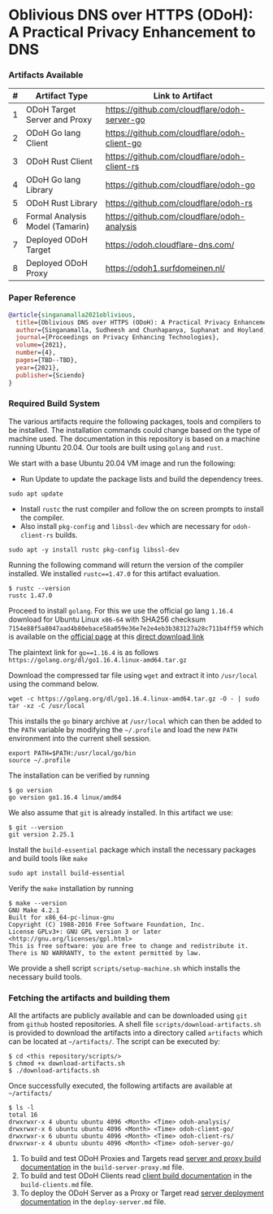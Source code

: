 # Oblivious DNS over HTTPS (ODoH): A Practical Privacy Enhancement to DNS

### Artifacts Available
| # | Artifact Type                   | Link to Artifact                             |
|---|---------------------------------|----------------------------------------------|
| 1 | ODoH Target Server and Proxy    | https://github.com/cloudflare/odoh-server-go |
| 2 | ODoH Go lang Client             | https://github.com/cloudflare/odoh-client-go |
| 3 | ODoH Rust Client                | https://github.com/cloudflare/odoh-client-rs |
| 4 | ODoH Go lang Library            | https://github.com/cloudflare/odoh-go        |
| 5 | ODoH Rust Library               | https://github.com/cloudflare/odoh-rs        |
| 6 | Formal Analysis Model (Tamarin) | https://github.com/cloudflare/odoh-analysis  |
| 7 | Deployed ODoH Target            | https://odoh.cloudflare-dns.com/             |
| 8 | Deployed ODoH Proxy             | https://odoh1.surfdomeinen.nl/               |

### Paper Reference

```bib
@article{singanamalla2021oblivious,
  title={Oblivious DNS over HTTPS (ODoH): A Practical Privacy Enhancement to DNS},
  author={Singanamalla, Sudheesh and Chunhapanya, Suphanat and Hoyland, Jonathan and Vavruša, Marek and Verma, Tanya and Wu, Peter and Fayed, Marwan and Heimerl, Kurtis and Sullivan, Nick and Wood, Christopher},
  journal={Proceedings on Privacy Enhancing Technologies},
  volume={2021},
  number={4},
  pages={TBD--TBD},
  year={2021},
  publisher={Sciendo}
}
```

### Required Build System

The various artifacts require the following packages, tools and compilers to be installed.
The installation commands could change based on the type of machine used. The documentation in this repository
is based on a machine running Ubuntu 20.04. Our tools are built using `golang` and `rust`.

We start with a base Ubuntu 20.04 VM image and run the following:

- Run Update to update the package lists and build the dependency trees.
```shell script
sudo apt update
```

- Install `rustc` the rust compiler and follow the on screen prompts to install the compiler.
- Also install `pkg-config` and `libssl-dev` which are necessary for `odoh-client-rs` builds.

```shell script
sudo apt -y install rustc pkg-config libssl-dev
```

Running the following command will return the version of the compiler installed. We installed `rustc==1.47.0` 
for this artifact evaluation.

```shell script
$ rustc --version
rustc 1.47.0
```

Proceed to install `golang`. For this we use the official go lang `1.16.4` download for Ubuntu Linux `x86-64` with SHA256 checksum `7154e88f5a8047aad4b80ebace58a059e36e7e2e4eb3b383127a28c711b4ff59`
which is available on the [official page](https://golang.org/dl/) at this [direct download link](https://golang.org/dl/go1.16.4.linux-amd64.tar.gz)

The plaintext link for `go==1.16.4` is as follows `https://golang.org/dl/go1.16.4.linux-amd64.tar.gz`

Download the compressed tar file using `wget` and extract it into `/usr/local` using the command below.

```shell script
wget -c https://golang.org/dl/go1.16.4.linux-amd64.tar.gz -O - | sudo tar -xz -C /usr/local
```

This installs the `go` binary archive at `/usr/local` which can then be added to the `PATH` variable by modifying 
the `~/.profile` and load the new `PATH` environment into the current shell session.

```shell script
export PATH=$PATH:/usr/local/go/bin
source ~/.profile
```

The installation can be verified by running

```shell script
$ go version
go version go1.16.4 linux/amd64
```

We also assume that `git` is already installed. In this artifact we use:

```shell script
$ git --version
git version 2.25.1
```

Install the `build-essential` package which install the necessary packages and build tools like `make`

```shell script
sudo apt install build-essential
```

Verify the `make` installation by running

```shell script
$ make --version
GNU Make 4.2.1
Built for x86_64-pc-linux-gnu
Copyright (C) 1988-2016 Free Software Foundation, Inc.
License GPLv3+: GNU GPL version 3 or later <http://gnu.org/licenses/gpl.html>
This is free software: you are free to change and redistribute it.
There is NO WARRANTY, to the extent permitted by law.
```

We provide a shell script `scripts/setup-machine.sh` which installs the necessary build tools.

### Fetching the artifacts and building them

All the artifacts are publicly available and can be downloaded using `git` from `github` hosted repositories.
A shell file `scripts/download-artifacts.sh` is provided to download the artifacts into a directory called `artifacts`
which can be located at `~/artifacts/`. The script can be executed by:

```shell script
$ cd <this repository/scripts/>
$ chmod +x download-artifacts.sh
$ ./download-artifacts.sh
```

Once successfully executed, the following artifacts are available at `~/artifacts/`

```shell script
$ ls -l
total 16
drwxrwxr-x 4 ubuntu ubuntu 4096 <Month> <Time> odoh-analysis/
drwxrwxr-x 6 ubuntu ubuntu 4096 <Month> <Time> odoh-client-go/
drwxrwxr-x 6 ubuntu ubuntu 4096 <Month> <Time> odoh-client-rs/
drwxrwxr-x 4 ubuntu ubuntu 4096 <Month> <Time> odoh-server-go/
```

1. To build and test ODoH Proxies and Targets read [server and proxy build documentation](build-server-proxy.md) in the `build-server-proxy.md` file.
2. To build and test ODoH Clients read [client build documentation](build-clients.md) in the `build-clients.md` file.
3. To deploy the ODoH Server as a Proxy or Target read [server deployment documentation](deploy-server.md) in the `deploy-server.md` file.
